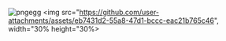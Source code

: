 ![pngegg](https://github.com/user-attachments/assets/eb7431d2-55a8-47d1-bccc-eac21b765c46)
<img src="https://github.com/user-attachments/assets/eb7431d2-55a8-47d1-bccc-eac21b765c46", width="30% height="30%>
